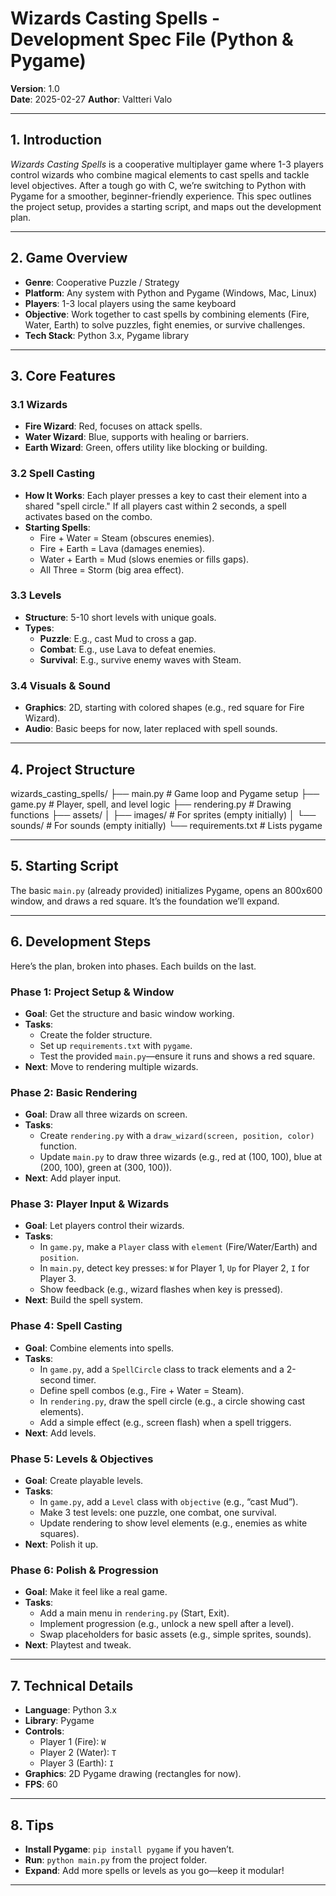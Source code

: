 # Wizards Casting Spells - Development Spec File (Python & Pygame)

**Version**: 1.0  
**Date**: 2025-02-27
**Author**: Valtteri Valo

---

## 1. Introduction
*Wizards Casting Spells* is a cooperative multiplayer game where 1-3 players control wizards who combine magical elements to cast spells and tackle level objectives. After a tough go with C, we’re switching to Python with Pygame for a smoother, beginner-friendly experience. This spec outlines the project setup, provides a starting script, and maps out the development plan.

---

## 2. Game Overview
- **Genre**: Cooperative Puzzle / Strategy  
- **Platform**: Any system with Python and Pygame (Windows, Mac, Linux)  
- **Players**: 1-3 local players using the same keyboard  
- **Objective**: Work together to cast spells by combining elements (Fire, Water, Earth) to solve puzzles, fight enemies, or survive challenges.  
- **Tech Stack**: Python 3.x, Pygame library  

---

## 3. Core Features

### 3.1 Wizards
- **Fire Wizard**: Red, focuses on attack spells.  
- **Water Wizard**: Blue, supports with healing or barriers.  
- **Earth Wizard**: Green, offers utility like blocking or building.  

### 3.2 Spell Casting
- **How It Works**: Each player presses a key to cast their element into a shared "spell circle." If all players cast within 2 seconds, a spell activates based on the combo.  
- **Starting Spells**:  
  - Fire + Water = Steam (obscures enemies).  
  - Fire + Earth = Lava (damages enemies).  
  - Water + Earth = Mud (slows enemies or fills gaps).  
  - All Three = Storm (big area effect).  

### 3.3 Levels
- **Structure**: 5-10 short levels with unique goals.  
- **Types**:  
  - **Puzzle**: E.g., cast Mud to cross a gap.  
  - **Combat**: E.g., use Lava to defeat enemies.  
  - **Survival**: E.g., survive enemy waves with Steam.  

### 3.4 Visuals & Sound
- **Graphics**: 2D, starting with colored shapes (e.g., red square for Fire Wizard).  
- **Audio**: Basic beeps for now, later replaced with spell sounds.  

---

## 4. Project Structure
wizards_casting_spells/
├── main.py           # Game loop and Pygame setup
├── game.py           # Player, spell, and level logic
├── rendering.py      # Drawing functions
├── assets/
│   ├── images/       # For sprites (empty initially)
│   └── sounds/       # For sounds (empty initially)
└── requirements.txt  # Lists pygame

---

## 5. Starting Script
The basic `main.py` (already provided) initializes Pygame, opens an 800x600 window, and draws a red square. It’s the foundation we’ll expand.

---

## 6. Development Steps
Here’s the plan, broken into phases. Each builds on the last.

### Phase 1: Project Setup & Window
- **Goal**: Get the structure and basic window working.  
- **Tasks**:  
  - Create the folder structure.  
  - Set up `requirements.txt` with `pygame`.  
  - Test the provided `main.py`—ensure it runs and shows a red square.  
- **Next**: Move to rendering multiple wizards.  

### Phase 2: Basic Rendering
- **Goal**: Draw all three wizards on screen.  
- **Tasks**:  
  - Create `rendering.py` with a `draw_wizard(screen, position, color)` function.  
  - Update `main.py` to draw three wizards (e.g., red at (100, 100), blue at (200, 100), green at (300, 100)).  
- **Next**: Add player input.  

### Phase 3: Player Input & Wizards
- **Goal**: Let players control their wizards.  
- **Tasks**:  
  - In `game.py`, make a `Player` class with `element` (Fire/Water/Earth) and `position`.  
  - In `main.py`, detect key presses: `W` for Player 1, `Up` for Player 2, `I` for Player 3.  
  - Show feedback (e.g., wizard flashes when key is pressed).  
- **Next**: Build the spell system.  

### Phase 4: Spell Casting
- **Goal**: Combine elements into spells.  
- **Tasks**:  
  - In `game.py`, add a `SpellCircle` class to track elements and a 2-second timer.  
  - Define spell combos (e.g., Fire + Water = Steam).  
  - In `rendering.py`, draw the spell circle (e.g., a circle showing cast elements).  
  - Add a simple effect (e.g., screen flash) when a spell triggers.  
- **Next**: Add levels.  

### Phase 5: Levels & Objectives
- **Goal**: Create playable levels.  
- **Tasks**:  
  - In `game.py`, add a `Level` class with `objective` (e.g., “cast Mud”).  
  - Make 3 test levels: one puzzle, one combat, one survival.  
  - Update rendering to show level elements (e.g., enemies as white squares).  
- **Next**: Polish it up.  

### Phase 6: Polish & Progression
- **Goal**: Make it feel like a real game.  
- **Tasks**:  
  - Add a main menu in `rendering.py` (Start, Exit).  
  - Implement progression (e.g., unlock a new spell after a level).  
  - Swap placeholders for basic assets (e.g., simple sprites, sounds).  
- **Next**: Playtest and tweak.  

---

## 7. Technical Details
- **Language**: Python 3.x  
- **Library**: Pygame  
- **Controls**:  
  - Player 1 (Fire): `W`  
  - Player 2 (Water): `T`  
  - Player 3 (Earth): `I`  
- **Graphics**: 2D Pygame drawing (rectangles for now).  
- **FPS**: 60  

---

## 8. Tips
- **Install Pygame**: `pip install pygame` if you haven’t.  
- **Run**: `python main.py` from the project folder.  
- **Expand**: Add more spells or levels as you go—keep it modular!  

---